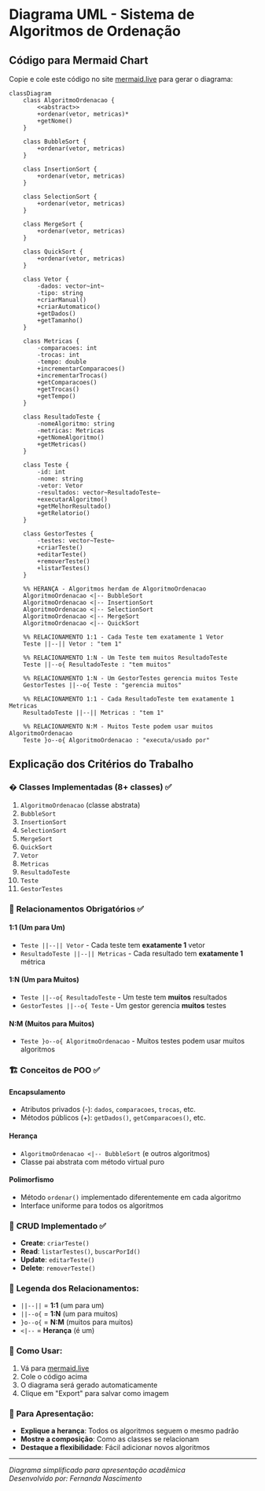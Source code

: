 # Diagrama UML - Sistema de Algoritmos de Ordenação

## Código para Mermaid Chart

Copie e cole este código no site [mermaid.live](https://mermaid.live) para gerar o diagrama:

```mermaid
classDiagram
    class AlgoritmoOrdenacao {
        <<abstract>>
        +ordenar(vetor, metricas)*
        +getNome()
    }

    class BubbleSort {
        +ordenar(vetor, metricas)
    }

    class InsertionSort {
        +ordenar(vetor, metricas)
    }

    class SelectionSort {
        +ordenar(vetor, metricas)
    }

    class MergeSort {
        +ordenar(vetor, metricas)
    }

    class QuickSort {
        +ordenar(vetor, metricas)
    }

    class Vetor {
        -dados: vector~int~
        -tipo: string
        +criarManual()
        +criarAutomatico()
        +getDados()
        +getTamanho()
    }

    class Metricas {
        -comparacoes: int
        -trocas: int
        -tempo: double
        +incrementarComparacoes()
        +incrementarTrocas()
        +getComparacoes()
        +getTrocas()
        +getTempo()
    }

    class ResultadoTeste {
        -nomeAlgoritmo: string
        -metricas: Metricas
        +getNomeAlgoritmo()
        +getMetricas()
    }

    class Teste {
        -id: int
        -nome: string
        -vetor: Vetor
        -resultados: vector~ResultadoTeste~
        +executarAlgoritmo()
        +getMelhorResultado()
        +getRelatorio()
    }

    class GestorTestes {
        -testes: vector~Teste~
        +criarTeste()
        +editarTeste()
        +removerTeste()
        +listarTestes()
    }

    %% HERANÇA - Algoritmos herdam de AlgoritmoOrdenacao
    AlgoritmoOrdenacao <|-- BubbleSort
    AlgoritmoOrdenacao <|-- InsertionSort
    AlgoritmoOrdenacao <|-- SelectionSort
    AlgoritmoOrdenacao <|-- MergeSort
    AlgoritmoOrdenacao <|-- QuickSort

    %% RELACIONAMENTO 1:1 - Cada Teste tem exatamente 1 Vetor
    Teste ||--|| Vetor : "tem 1"

    %% RELACIONAMENTO 1:N - Um Teste tem muitos ResultadoTeste
    Teste ||--o{ ResultadoTeste : "tem muitos"

    %% RELACIONAMENTO 1:N - Um GestorTestes gerencia muitos Teste
    GestorTestes ||--o{ Teste : "gerencia muitos"

    %% RELACIONAMENTO 1:1 - Cada ResultadoTeste tem exatamente 1 Metricas
    ResultadoTeste ||--|| Metricas : "tem 1"

    %% RELACIONAMENTO N:M - Muitos Teste podem usar muitos AlgoritmoOrdenacao
    Teste }o--o{ AlgoritmoOrdenacao : "executa/usado por"
```

## Explicação dos Critérios do Trabalho

### � **Classes Implementadas (8+ classes)** ✅
1. `AlgoritmoOrdenacao` (classe abstrata)
2. `BubbleSort`
3. `InsertionSort` 
4. `SelectionSort`
5. `MergeSort`
6. `QuickSort`
7. `Vetor`
8. `Metricas`
9. `ResultadoTeste`
10. `Teste`
11. `GestorTestes`

### 🔗 **Relacionamentos Obrigatórios** ✅

#### **1:1 (Um para Um)**
- `Teste ||--|| Vetor` - Cada teste tem **exatamente 1** vetor
- `ResultadoTeste ||--|| Metricas` - Cada resultado tem **exatamente 1** métrica

#### **1:N (Um para Muitos)**
- `Teste ||--o{ ResultadoTeste` - Um teste tem **muitos** resultados
- `GestorTestes ||--o{ Teste` - Um gestor gerencia **muitos** testes

#### **N:M (Muitos para Muitos)**
- `Teste }o--o{ AlgoritmoOrdenacao` - Muitos testes podem usar muitos algoritmos

### 🏗️ **Conceitos de POO** ✅

#### **Encapsulamento**
- Atributos privados (-): `dados`, `comparacoes`, `trocas`, etc.
- Métodos públicos (+): `getDados()`, `getComparacoes()`, etc.

#### **Herança**
- `AlgoritmoOrdenacao <|-- BubbleSort` (e outros algoritmos)
- Classe pai abstrata com método virtual puro

#### **Polimorfismo**
- Método `ordenar()` implementado diferentemente em cada algoritmo
- Interface uniforme para todos os algoritmos

### 💾 **CRUD Implementado** ✅
- **Create**: `criarTeste()`
- **Read**: `listarTestes()`, `buscarPorId()`
- **Update**: `editarTeste()`
- **Delete**: `removerTeste()`

### 🎯 **Legenda dos Relacionamentos:**
- `||--||` = **1:1** (um para um)
- `||--o{` = **1:N** (um para muitos)
- `}o--o{` = **N:M** (muitos para muitos)
- `<|--` = **Herança** (é um)

### 🎯 **Como Usar:**
1. Vá para [mermaid.live](https://mermaid.live)
2. Cole o código acima
3. O diagrama será gerado automaticamente
4. Clique em "Export" para salvar como imagem

### 📝 **Para Apresentação:**
- **Explique a herança**: Todos os algoritmos seguem o mesmo padrão
- **Mostre a composição**: Como as classes se relacionam
- **Destaque a flexibilidade**: Fácil adicionar novos algoritmos

---

*Diagrama simplificado para apresentação acadêmica*  
*Desenvolvido por: Fernanda Nascimento*

